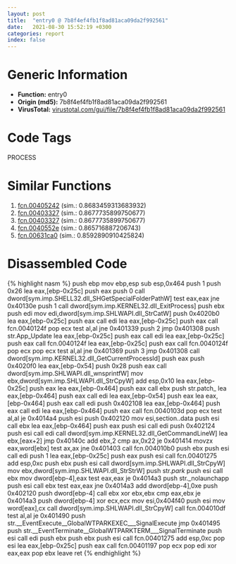 ```yaml
---
layout: post
title:  "entry0 @ 7b8f4ef4fb1f8ad81aca09da2f992561"
date:   2021-08-30 15:52:19 +0300
categories: report
index: false
---
```


# Generic Information
- **Function:** entry0
- **Origin (md5):** 7b8f4ef4fb1f8ad81aca09da2f992561
- **VirusTotal:** [virustotal.com/gui/file/7b8f4ef4fb1f8ad81aca09da2f992561][virustotal_ref]

# Code Tags
<span class="tag" id="PROCESS">PROCESS</span>


# Similar Functions

1. [fcn.00405242][similar_1_ref] (sim.: 0.8683459313683932)
2. [fcn.00403327][similar_2_ref] (sim.: 0.8677735899750677)
3. [fcn.00403327][similar_3_ref] (sim.: 0.8677735899750677)
4. [fcn.0040552e][similar_4_ref] (sim.: 0.865716887206743)
5. [fcn.00631ca0][similar_5_ref] (sim.: 0.8592890910425824)


# Disassembled Code

{% highlight nasm %}
push ebp
mov ebp,esp
sub esp,0x464
push 1
push 0x26
lea eax,[ebp-0x25c]
push eax
push 0
call dword[sym.imp.SHELL32.dll_SHGetSpecialFolderPathW]
test eax,eax
jne 0x40130e
push 1
call dword[sym.imp.KERNEL32.dll_ExitProcess]
push ebx
push edi
mov edi,dword[sym.imp.SHLWAPI.dll_StrCatW]
push 0x4020b0
lea eax,[ebp-0x25c]
push eax
call edi
lea eax,[ebp-0x25c]
push eax
call fcn.0040124f
pop ecx
test al,al
jne 0x401339
push 2
jmp 0x401308
push str.App_Update
lea eax,[ebp-0x25c]
push eax
call edi
lea eax,[ebp-0x25c]
push eax
call fcn.0040124f
lea eax,[ebp-0x25c]
push eax
call fcn.0040124f
pop ecx
pop ecx
test al,al
jne 0x401369
push 3
jmp 0x401308
call dword[sym.imp.KERNEL32.dll_GetCurrentProcessId]
push eax
push 0x4020f0
lea eax,[ebp-0x54]
push 0x28
push eax
call dword[sym.imp.SHLWAPI.dll_wnsprintfW]
mov ebx,dword[sym.imp.SHLWAPI.dll_StrCpyW]
add esp,0x10
lea eax,[ebp-0x25c]
push eax
lea eax,[ebp-0x464]
push eax
call ebx
push str.patch_
lea eax,[ebp-0x464]
push eax
call edi
lea eax,[ebp-0x54]
push eax
lea eax,[ebp-0x464]
push eax
call edi
push 0x402108
lea eax,[ebp-0x464]
push eax
call edi
lea eax,[ebp-0x464]
push eax
call fcn.0040103d
pop ecx
test al,al
je 0x4014a4
push esi
push 0x402120
mov esi,section..data
push esi
call ebx
lea eax,[ebp-0x464]
push eax
push esi
call edi
push 0x402124
push esi
call edi
call dword[sym.imp.KERNEL32.dll_GetCommandLineW]
lea ebx,[eax+2]
jmp 0x40140c
add ebx,2
cmp ax,0x22
je 0x401414
movzx eax,word[ebx]
test ax,ax
jne 0x401403
call fcn.004010b0
push ebx
push esi
call edi
push 1
lea eax,[ebp-0x25c]
push eax
push esi
call fcn.00401275
add esp,0xc
push ebx
push esi
call dword[sym.imp.SHLWAPI.dll_StrCpyW]
mov ebx,dword[sym.imp.SHLWAPI.dll_StrStrW]
push str._park_
push esi
call ebx
mov dword[ebp-4],eax
test eax,eax
je 0x4014a3
push str._nolaunchapp
push esi
call ebx
test eax,eax
jne 0x4014a3
add dword[ebp-4],0xe
push 0x402120
push dword[ebp-4]
call ebx
xor ebx,ebx
cmp eax,ebx
je 0x4014a3
push dword[ebp-4]
xor ecx,ecx
mov esi,0x404f40
push esi
mov word[eax],cx
call dword[sym.imp.SHLWAPI.dll_StrCpyW]
call fcn.004010df
test al,al
je 0x401490
push str.__EventExecute__GlobalWTPARKEXEC___SignalExecute
jmp 0x401495
push str.__EventTerminate__GlobalWTPARKTERM___SignalTerminate
push esi
call edi
push ebx
push ebx
push esi
call fcn.00401275
add esp,0xc
pop esi
lea eax,[ebp-0x25c]
push eax
call fcn.00401197
pop ecx
pop edi
xor eax,eax
pop ebx
leave
ret
{% endhighlight %}


[similar_1_ref]: /report/fcn.00405242@73677cb40830e94fbfb5483ff33e40b9
[similar_2_ref]: /report/fcn.00403327@4c8869bb42f854640703b6ddda29ee38
[similar_3_ref]: /report/fcn.00403327@3f1595e66dc63331ba0930a0c79684ce
[similar_4_ref]: /report/fcn.0040552e@588e58b795d90bc66462e36cf410fee4
[similar_5_ref]: /report/fcn.00631ca0@d65363c7c6c188277432c9e4251c44e5
[virustotal_ref]: https://www.virustotal.com/gui/file/7b8f4ef4fb1f8ad81aca09da2f992561
